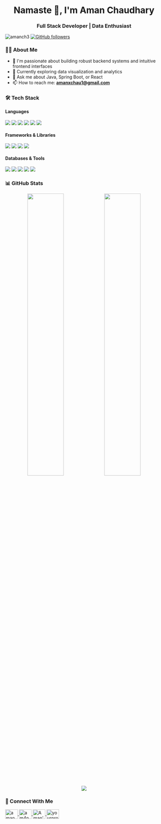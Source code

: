 <h1 align="center">Namaste 🙏, I'm Aman Chaudhary</h1>
<h3 align="center">Full Stack Developer | Data Enthusiast</h3>

<p align="left"> 
  <img src="https://komarev.com/ghpvc/?username=amanch3&label=Profile%20views&color=0e75b6&style=flat" alt="amanch3" /> 
  <a href="https://github.com/amanch3?tab=followers">
    <img alt="GitHub followers" src="https://img.shields.io/github/followers/amanch3?color=green&logo=github">
  </a>
</p>

### 👨‍💻 About Me
- 🔭 I'm passionate about building robust backend systems and intuitive frontend interfaces
- 🌱 Currently exploring data visualization and analytics
- 💬 Ask me about Java, Spring Boot, or React
- 📫 How to reach me: **amanxchau1@gmail.com**

### 🛠 Tech Stack
#### Languages
<p>
  <img src="https://img.shields.io/badge/Java-ED8B00?style=for-the-badge&logo=openjdk&logoColor=white" />
  <img src="https://img.shields.io/badge/Kotlin-0095D5?style=for-the-badge&logo=kotlin&logoColor=white" />
  <img src="https://img.shields.io/badge/Python-3776AB?style=for-the-badge&logo=python&logoColor=white" />
  <img src="https://img.shields.io/badge/R-276DC3?style=for-the-badge&logo=r&logoColor=white" />
  <img src="https://img.shields.io/badge/JavaScript-F7DF1E?style=for-the-badge&logo=javascript&logoColor=black" />
  <img src="https://img.shields.io/badge/C-00599C?style=for-the-badge&logo=c&logoColor=white" />
</p>

#### Frameworks & Libraries
<p>
  <img src="https://img.shields.io/badge/Spring_Boot-F2F4F9?style=for-the-badge&logo=spring-boot" />
  <img src="https://img.shields.io/badge/Django-092E20?style=for-the-badge&logo=django&logoColor=white" />
  <img src="https://img.shields.io/badge/React-20232A?style=for-the-badge&logo=react&logoColor=61DAFB" />
  <img src="https://img.shields.io/badge/Tailwind_CSS-38B2AC?style=for-the-badge&logo=tailwind-css&logoColor=white" />
</p>

#### Databases & Tools
<p>
  <img src="https://img.shields.io/badge/MySQL-005C84?style=for-the-badge&logo=mysql&logoColor=white" />
  <img src="https://img.shields.io/badge/PowerBI-F2C811?style=for-the-badge&logo=Power%20BI&logoColor=white" />
  <img src="https://img.shields.io/badge/Pandas-2C2D72?style=for-the-badge&logo=pandas&logoColor=white" />
  <img src="https://img.shields.io/badge/GIT-E44C30?style=for-the-badge&logo=git&logoColor=white" />
  <img src="https://img.shields.io/badge/Figma-F24E1E?style=for-the-badge&logo=figma&logoColor=white" />
</p>

### 📊 GitHub Stats
<p align="center">
  <img width="48%" src="https://github-readme-stats.vercel.app/api?username=amanch3&show_icons=true&theme=radical" />
  <img width="48%" src="https://github-readme-streak-stats.herokuapp.com/?user=amanch3&theme=radical" />
</p>

<p align="center">
  <img src="https://github-readme-stats.vercel.app/api/top-langs/?username=amanch3&layout=compact&theme=radical&langs_count=8" />
</p>

### 🤝 Connect With Me
<p align="left">
  <a href="https://fb.com/amanchoudhary0852" target="blank">
    <img align="center" src="https://raw.githubusercontent.com/rahuldkjain/github-profile-readme-generator/master/src/images/icons/Social/facebook.svg" alt="amanchoudhary0852" height="30" width="40" />
  </a>
  <a href="https://instagram.com/am4nxwz" target="blank">
    <img align="center" src="https://raw.githubusercontent.com/rahuldkjain/github-profile-readme-generator/master/src/images/icons/Social/instagram.svg" alt="am4nxwz" height="30" width="40" />
  </a>
  <a href="https://discord.com/channels/854904142187069450/855408617880682496" target="blank">
    <img align="center" src="https://raw.githubusercontent.com/rahuldkjain/github-profile-readme-generator/master/src/images/icons/Social/discord.svg" alt="Aman's Discord" height="30" width="40" />
  </a>
  <a href="https://linkedin.com/in/yourprofile" target="blank">
    <img align="center" src="https://raw.githubusercontent.com/rahuldkjain/github-profile-readme-generator/master/src/images/icons/Social/linked-in-alt.svg" alt="yourprofile" height="30" width="40" />
  </a>
</p>
